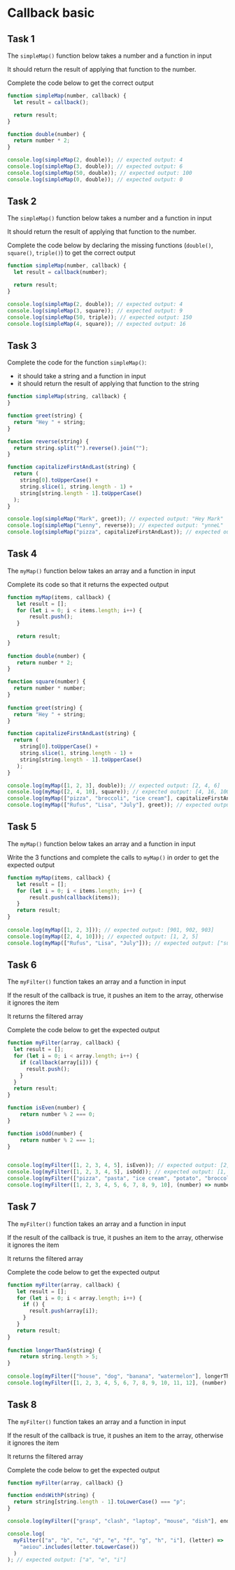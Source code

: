 # Callback basic

## Task 1

The `simpleMap()` function below takes a number and a function in input

It should return the result of applying that function to the number.

Complete the code below to get the correct output


```javascript
function simpleMap(number, callback) {
  let result = callback();

  return result;
}

function double(number) {
  return number * 2;
}

console.log(simpleMap(2, double)); // expected output: 4
console.log(simpleMap(3, double)); // expected output: 6
console.log(simpleMap(50, double)); // expected output: 100
console.log(simpleMap(0, double)); // expected output: 0
```

## Task 2

The `simpleMap()` function below takes a number and a function in input

It should return the result of applying that function to the number.

Complete the code below by declaring the missing functions (`double()`, `square()`, `triple()`) to get the correct output


```javascript
function simpleMap(number, callback) {
  let result = callback(number);

  return result;
}

console.log(simpleMap(2, double)); // expected output: 4
console.log(simpleMap(3, square)); // expected output: 9
console.log(simpleMap(50, triple)); // expected output: 150
console.log(simpleMap(4, square)); // expected output: 16
```

## Task 3

Complete the code for the function `simpleMap()`:

- it should take a string and a function in input
- it should return the result of applying that function to the string


```javascript
function simpleMap(string, callback) {
}

function greet(string) {
  return "Hey " + string;
}

function reverse(string) {
  return string.split("").reverse().join("");
}

function capitalizeFirstAndLast(string) {
  return (
    string[0].toUpperCase() +
    string.slice(1, string.length - 1) +
    string[string.length - 1].toUpperCase()
  );
}

console.log(simpleMap("Mark", greet)); // expected output: "Hey Mark"
console.log(simpleMap("Lenny", reverse)); // expected output: "ynneL"
console.log(simpleMap("pizza", capitalizeFirstAndLast)); // expected output: "PizzA"
```

## Task 4

The `myMap()` function below takes an array and a function in input

Complete its code so that it returns the expected output

```javascript
function myMap(items, callback) {
   let result = [];
   for (let i = 0; i < items.length; i++) {
       result.push();
   }
 
   return result;
}
 
function double(number) {
   return number * 2;
}

function square(number) {
  return number * number;
}
 
function greet(string) {
  return "Hey " + string;
}

function capitalizeFirstAndLast(string) {
  return (
    string[0].toUpperCase() +
    string.slice(1, string.length - 1) +
    string[string.length - 1].toUpperCase()
   );
}

console.log(myMap([1, 2, 3], double)); // expected output: [2, 4, 6]
console.log(myMap([2, 4, 10], square)); // expected output: [4, 16, 100] 
console.log(myMap(["pizza", "broccoli", "ice cream"], capitalizeFirstAndLast)); // expected output: ["PizzA", "BroccolI", "Ice creaM"]
console.log(myMap(["Rufus", "Lisa", "July"], greet)); // expected output: ["Hey Rufus", "Hey Lisa", "Hey July"]
```

## Task 5

The `myMap()` function below takes an array and a function in input

Write the 3 functions and complete the calls to `myMap()` in order to get the expected output

```javascript
function myMap(items, callback) {
   let result = [];
   for (let i = 0; i < items.length; i++) {
       result.push(callback(items));
   }
   return result;
}
 
console.log(myMap([1, 2, 3])); // expected output: [901, 902, 903]
console.log(myMap([2, 4, 10])); // expected output: [1, 2, 5] 
console.log(myMap(["Rufus", "Lisa", "July"])); // expected output: ["sufuR", "asiL", "yluJ"]
```

## Task 6

The `myFilter()` function takes an array and a function in input 

If the result of the callback is true, it pushes an item to the array, otherwise it ignores the item

It returns the filtered array

Complete the code below to get the expected output

```javascript
function myFilter(array, callback) {
  let result = [];
  for (let i = 0; i < array.length; i++) {
    if (callback(array[i])) {
      result.push();
    }
  }
  return result;
}

function isEven(number) {
    return number % 2 === 0;
}

function isOdd(number) {
    return number % 2 === 1;
}


console.log(myFilter([1, 2, 3, 4, 5], isEven)); // expected output: [2, 4]
console.log(myFilter([1, 2, 3, 4, 5], isOdd)); // expected output: [1, 3, 5]
console.log(myFilter(["pizza", "pasta", "ice cream", "potato", "broccoli"], (item) => item.startsWith("p"))); // expected output: ["pizza, "pasta", "potato"]
console.log(myFilter([1, 2, 3, 4, 5, 6, 7, 8, 9, 10], (number) => number > 5)); // expected output: [6, 7, 8, 9, 10]
```

## Task 7


The `myFilter()` function takes an array and a function in input 

If the result of the callback is true, it pushes an item to the array, otherwise it ignores the item

It returns the filtered array

Complete the code below to get the expected output

```javascript
function myFilter(array, callback) {
   let result = [];
   for (let i = 0; i < array.length; i++) {
     if () {
       result.push(array[i]);
     }
   }
   return result;
}
  
function longerThan5(string) {
    return string.length > 5;
}
  
console.log(myFilter(["house", "dog", "banana", "watermelon"], longerThan5)); // expected output: ["banana", "watermelon"]
console.log(myFilter([1, 2, 3, 4, 5, 6, 7, 8, 9, 10, 11, 12], (number) => number % 3 === 0)); // expected output: [3, 6, 9, 12]
```

## Task 8


The `myFilter()` function takes an array and a function in input

If the result of the callback is true, it pushes an item to the array, otherwise it ignores the item

It returns the filtered array

Complete the code below to get the expected output

```javascript
function myFilter(array, callback) {}

function endsWithP(string) {
  return string[string.length - 1].toLowerCase() === "p";
}

console.log(myFilter(["grasp", "clash", "laptop", "mouse", "dish"], endsWithP)); // expected output: ["grasp", "laptop"]

console.log(
  myFilter(["a", "b", "c", "d", "e", "f", "g", "h", "i"], (letter) =>
    "aeiou".includes(letter.toLowerCase())
  )
); // expected output: ["a", "e", "i"]
```